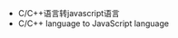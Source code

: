  - C/C++语言转javascript语言
 - C/C++ language to JavaScript language
<!---
panyulia/panyulia is a ✨ special ✨ repository because its `README.md` (this file) appears on your GitHub profile.
You can click the Preview link to take a look at your changes.
--->
